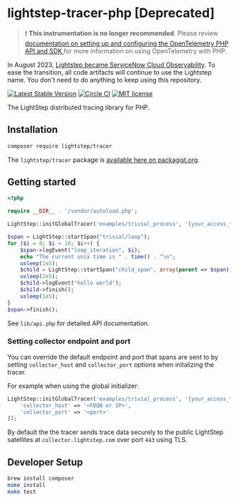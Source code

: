 # lightstep-tracer-php [Deprecated]

> ❗ **This instrumentation is no longer recommended**. Please review [documentation on setting up and configuring the OpenTelemetry PHP API and SDK ](https://github.com/open-telemetry/opentelemetry-php) for more information on using OpenTelemetry with PHP.

In August 2023, [Lightstep became ServiceNow
Cloud Observability](https://docs.lightstep.com/docs/banner-faq). To ease the
transition, all code artifacts will continue to use the Lightstep name. You
don't need to do anything to keep using this repository.

[![Latest Stable Version](https://poser.pugx.org/lightstep/tracer/v/stable)](https://packagist.org/packages/lightstep/tracer)
[![Circle CI](https://circleci.com/gh/lightstep/lightstep-tracer-php.svg?style=shield)](https://circleci.com/gh/lightstep/lightstep-tracer-php)
[![MIT license](http://img.shields.io/badge/license-MIT-blue.svg)](http://opensource.org/licenses/MIT)

The LightStep distributed tracing library for PHP.

## Installation

```bash
composer require lightstep/tracer
```

The `lightstep/tracer` package is [available here on packagist.org](https://packagist.org/packages/lightstep/tracer).

## Getting started

```php
<?php

require __DIR__ . '/vendor/autoload.php';

LightStep::initGlobalTracer('examples/trivial_process', '{your_access_token}');

$span = LightStep::startSpan("trivial/loop");
for ($i = 0; $i < 10; $i++) {
    $span->logEvent("loop_iteration", $i);
    echo "The current unix time is " . time() . "\n";
    usleep(1e5);
    $child = LightStep::startSpan("child_span", array(parent => $span));
    usleep(2e5);
    $child->logEvent("hello world");
    $child->finish();
    usleep(1e5);
}
$span->finish();
```

See `lib/api.php` for detailed API documentation.

### Setting collector endpoint and port

You can override the default endpoint and port that spans are sent to by setting `collector_host` and `collector_port` options when initalizing the tracer.

For example when using the global initializer:

```php
LightStep::initGlobalTracer('examples/trivial_process', '{your_access_token}', [
    'collector_host' => '<FDQN or IP>',
    'collector_port' => '<port>'
]);
```

By default the the tracer sends trace data securely to the public LightStep satellites at `collector.lightstep.com` over port `443` using TLS.

## Developer Setup

```bash
brew install composer
make install
make test
```
